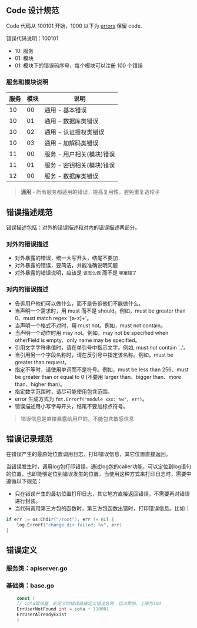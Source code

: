 ## Code 设计规范

Code 代码从 100101 开始，1000 以下为 [errors](github.com/a76yyyy/errors) 保留 code.

错误代码说明：100101
+ 10: 服务
+ 01: 模块
+ 01: 模块下的错误码序号，每个模块可以注册 100 个错误

### 服务和模块说明

|服务|模块|说明|
|----|----|----|
|10|00|通用 - 基本错误|
|10|01|通用 - 数据库类错误|
|10|02|通用 - 认证授权类错误|
|10|03|通用 - 加解码类错误|
|11|00|服务 - 用户相关(模块)错误|
|11|01|服务 - 密钥相关(模块)错误|
|12|00|服务 - 数据库类错误|

> **通用** - 所有服务都适用的错误，提高复用性，避免重复造轮子

## 错误描述规范

错误描述包括：对外的错误描述和对内的错误描述两部分。

### 对外的错误描述

- 对外暴露的错误，统一大写开头，结尾不要加`.`
- 对外暴露的错误，要简洁，并能准确说明问题
- 对外暴露的错误说明，应该是 `该怎么做` 而不是 `哪里错了`

### 对内的错误描述

- 告诉用户他们可以做什么，而不是告诉他们不能做什么。
- 当声明一个需求时，用 must 而不是 should。例如，must be greater than 0、must match regex '[a-z]+'。
- 当声明一个格式不对时，用 must not。例如，must not contain。
- 当声明一个动作时用 may not。例如，may not be specified when otherField is empty、only name may be specified。
- 引用文字字符串值时，请在单引号中指示文字。例如, must not contain '..'。
- 当引用另一个字段名称时，请在反引号中指定该名称。例如，must be greater than request。
- 指定不等时，请使用单词而不是符号。例如，must be less than 256、must be greater than or equal to 0 (不要用 larger than、bigger than、more than、higher than)。
- 指定数字范围时，请尽可能使用包含范围。
- error 生成方式为 `fmt.Errorf("module xxx: %w", err)`。
- 错误描述用小写字母开头，结尾不要加标点符号。

> 错误信息是直接暴露给用户的，不能包含敏感信息

## 错误记录规范

在错误产生的最原始位置调用日志，打印错误信息，其它位置直接返回。

当错误发生时，调用log包打印错误，通过log包的caller功能，可以定位到log语句的位置，也即能够定位到错误发生的位置。当使用这种方式来打印日志时，需要中遵循以下规范：

- 只在错误产生的最初位置打印日志，其它地方直接返回错误，不需要再对错误进行封装。
- 当代码调用第三方包的函数时，第三方包函数出错时，打印错误信息。比如：

```go
if err := os.Chdir("/root"); err != nil {
    log.Errorf("change dir failed: %v", err)
}
```

## 错误定义
### 服务类：apiserver.go
### 基础类：base.go

```go
    const (
	// iota累加器，新定义的错误直接定义错误名称，自动累加，上限为100
	ErrUserNotFound int = iota + 110001
	ErrUserAlreadyExist
    )
```



